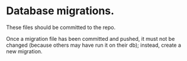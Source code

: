 # Database migrations.

These files should be committed to the repo.

Once a migration file has been committed and pushed, it must not be changed (because others may have run it on their db); instead, create a new migration.
